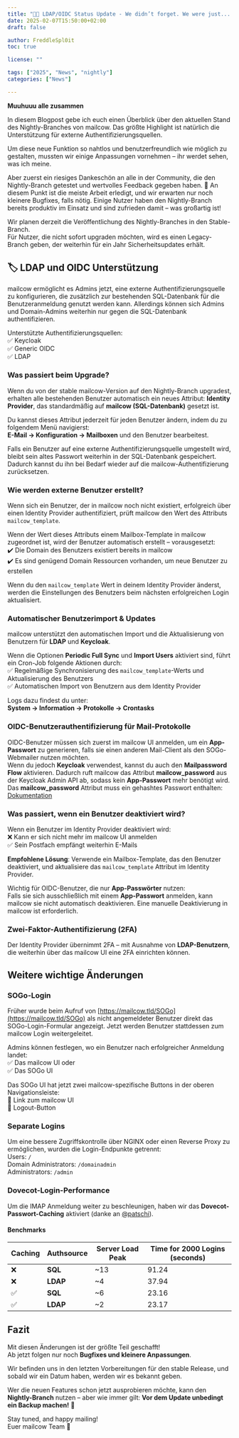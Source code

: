 ```yaml
---
title: "🌙🐄 LDAP/OIDC Status Update - We didn’t forget. We were just... testing!"
date: 2025-02-07T15:50:00+02:00
draft: false

author: FreddleSpl0it
toc: true

license: ""

tags: ["2025", "News", "nightly"]
categories: ["News"]

---
```


**Muuhuuu alle zusammen**

In diesem Blogpost gebe ich euch einen Überblick über den aktuellen Stand des Nightly-Branches von mailcow. Das größte Highlight ist natürlich die Unterstützung für externe Authentifizierungsquellen.  

Um diese neue Funktion so nahtlos und benutzerfreundlich wie möglich zu gestalten, mussten wir einige Anpassungen vornehmen – ihr werdet sehen, was ich meine.

Aber zuerst ein riesiges Dankeschön an alle in der Community, die den Nightly-Branch getestet und wertvolles Feedback gegeben haben. 🙌 An diesem Punkt ist die meiste Arbeit erledigt, und wir erwarten nur noch kleinere Bugfixes, falls nötig. Einige Nutzer haben den Nightly-Branch bereits produktiv im Einsatz und sind zufrieden damit – was großartig ist!  

Wir planen derzeit die Veröffentlichung des Nightly-Branches in den Stable-Branch.  
Für Nutzer, die nicht sofort upgraden möchten, wird es einen Legacy-Branch geben, der weiterhin für ein Jahr Sicherheitsupdates erhält.

## 🏷️ LDAP und OIDC Unterstützung

mailcow ermöglicht es Admins jetzt, eine externe Authentifizierungsquelle zu konfigurieren, die zusätzlich zur bestehenden SQL-Datenbank für die Benutzeranmeldung genutzt werden kann. Allerdings können sich Admins und Domain-Admins weiterhin nur gegen die SQL-Datenbank authentifizieren.

Unterstützte Authentifizierungsquellen:  
✅ Keycloak  
✅ Generic OIDC  
✅ LDAP  

### Was passiert beim Upgrade?  
Wenn du von der stable mailcow-Version auf den Nightly-Branch upgradest, erhalten alle bestehenden Benutzer automatisch ein neues Attribut: **Identity Provider**, das standardmäßig auf **mailcow (SQL-Datenbank)** gesetzt ist.  

Du kannst dieses Attribut jederzeit für jeden Benutzer ändern, indem du zu folgendem Menü navigierst:  
**E-Mail -> Konfiguration -> Mailboxen** und den Benutzer bearbeitest.  

Falls ein Benutzer auf eine externe Authentifizierungsquelle umgestellt wird, bleibt sein altes Passwort weiterhin in der SQL-Datenbank gespeichert. Dadurch kannst du ihn bei Bedarf wieder auf die mailcow-Authentifizierung zurücksetzen.

### Wie werden externe Benutzer erstellt?  
Wenn sich ein Benutzer, der in mailcow noch nicht existiert, erfolgreich über einen Identity Provider authentifiziert, prüft mailcow den Wert des Attributs `mailcow_template`.  

Wenn der Wert dieses Attributs einem Mailbox-Template in mailcow zugeordnet ist, wird der Benutzer automatisch erstellt – vorausgesetzt:  
✔️ Die Domain des Benutzers existiert bereits in mailcow  
✔️ Es sind genügend Domain Ressourcen vorhanden, um neue Benutzer zu erstellen  

Wenn du den `mailcow_template` Wert in deinem Identity Provider änderst, werden die Einstellungen des Benutzers beim nächsten erfolgreichen Login aktualisiert.  

### Automatischer Benutzerimport & Updates  
mailcow unterstützt den automatischen Import und die Aktualisierung von Benutzern für **LDAP** und **Keycloak**.  

Wenn die Optionen **Periodic Full Sync** und **Import Users** aktiviert sind, führt ein Cron-Job folgende Aktionen durch:  
✅ Regelmäßige Synchronisierung des `mailcow_template`-Werts und Aktualisierung des Benutzers  
✅ Automatischen Import von Benutzern aus dem Identity Provider  

Logs dazu findest du unter:  
**System -> Information -> Protokolle -> Crontasks**  

### OIDC-Benutzerauthentifizierung für Mail-Protokolle  
OIDC-Benutzer müssen sich zuerst im mailcow UI anmelden, um ein **App-Passwort** zu generieren, falls sie einen anderen Mail-Client als den SOGo-Webmailer nutzen möchten.  
Wenn du jedoch **Keycloak** verwendest, kannst du auch den **Mailpassword Flow** aktivieren. Dadurch ruft mailcow das Attribut **mailcow_password** aus der Keycloak Admin API ab, sodass kein **App-Passwort** mehr benötigt wird.  
Das **mailcow_password** Attribut muss ein gehashtes Passwort enthalten: [Dokumentation](https://docs.mailcow.email/de/models/model-passwd/)  

### Was passiert, wenn ein Benutzer deaktiviert wird?  
Wenn ein Benutzer im Identity Provider deaktiviert wird:  
❌ Kann er sich nicht mehr im mailcow UI anmelden  
✅ Sein Postfach empfängt weiterhin E-Mails  

**Empfohlene Lösung**: Verwende ein Mailbox-Template, das den Benutzer deaktiviert, und aktualisiere das `mailcow_template` Attribut im Identity Provider.  

Wichtig für OIDC-Benutzer, die nur **App-Passwörter** nutzen:  
Falls sie sich ausschließlich mit einem **App-Passwort** anmelden, kann mailcow sie nicht automatisch deaktivieren. Eine manuelle Deaktivierung in mailcow ist erforderlich.  

### Zwei-Faktor-Authentifizierung (2FA)  
Der Identity Provider übernimmt 2FA – mit Ausnahme von **LDAP-Benutzern**, die weiterhin über das mailcow UI eine 2FA einrichten können.


## Weitere wichtige Änderungen  

### SOGo-Login  
Früher wurde beim Aufruf von [https://mailcow.tld/SOGo](https://mailcow.tld/SOGo) als nicht angemeldeter Benutzer direkt das SOGo-Login-Formular angezeigt. Jetzt werden Benutzer stattdessen zum mailcow Login weitergeleitet.  

Admins können festlegen, wo ein Benutzer nach erfolgreicher Anmeldung landet:  
✅ Das mailcow UI oder  
✅ Das SOGo UI

Das SOGo UI hat jetzt zwei mailcow-spezifische Buttons in der oberen Navigationsleiste:  
🔗 Link zum mailcow UI  
🔴 Logout-Button  

### Separate Logins  
Um eine bessere Zugriffskontrolle über NGINX oder einen Reverse Proxy zu ermöglichen, wurden die Login-Endpunkte getrennt:  
Users: `/`  
Domain Administrators: `/domainadmin`  
Administrators: `/admin`  

### Dovecot-Login-Performance  
Um die IMAP Anmeldung weiter zu beschleunigen, haben wir das **Dovecot-Passwort-Caching** aktiviert (danke an [@patschi](https://github.com/patschi)).  

#### Benchmarks  
| Caching | Authsource | Server Load Peak | Time for 2000 Logins (seconds) |
|---------|------------------------|-----------------|------------------------------|
| ❌ | **SQL**  | ~13            | 91.24                        |
| ❌ | **LDAP** | ~4             | 37.94                        |
| ✅ | **SQL**     | ~6             | 23.16                        |
| ✅ | **LDAP**    | ~2             | 23.17                        |

## Fazit  
Mit diesen Änderungen ist der größte Teil geschafft!  
Ab jetzt folgen nur noch **Bugfixes und kleinere Anpassungen**.  

Wir befinden uns in den letzten Vorbereitungen für den stable Release, und sobald wir ein Datum haben, werden wir es bekannt geben.  

Wer die neuen Features schon jetzt ausprobieren möchte, kann den **Nightly-Branch** nutzen – aber wie immer gilt: **Vor dem Update unbedingt ein Backup machen!** 🚀

Stay tuned, and happy mailing!   
Euer mailcow Team 💌
